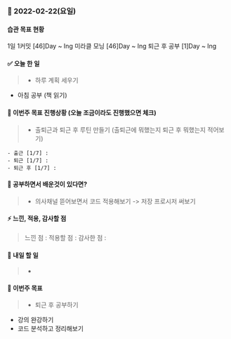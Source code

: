 ### 📆 2022-02-22(요일)

#### 습관 목표 현황

1일 1커밋 [46]Day ~ Ing
미라클 모닝 [46]Day ~ Ing
퇴근 후 공부 [1]Day ~ Ing

#### ✅ 오늘 한 일

> - 하루 계획 세우기

- 아침 공부 (책 읽기)

#### 🐎 이번주 목표 진행상황 (오늘 조금이라도 진행했으면 체크)

> - 출퇴근과 퇴근 후 루틴 만들기 (출퇴근에 뭐했는지 퇴근 후 뭐했는지 적어보기)

    - 출근 [1/7] :
    - 퇴근 [1/7] :
    - 퇴근 후 [1/7] :

#### 🤔 공부하면서 배운것이 있다면?

> - 의사채널 뜯어보면서 코드 적용해보기 -> 저장 프로시저 써보기

#### ⚡ 느낀, 적용, 감사할 점

> 느낀 점 :
> 적용할 점 :
> 감사한 점 :

#### 🚀 내일 할 일

> -

#### 🎯 이번주 목표

> - 퇴근 후 공부하기

- 강의 완강하기
- 코드 분석하고 정리해보기
